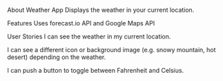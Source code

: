 About
Weather App
Displays the weather in your current location. 

Features
Uses forecast.io API and Google Maps API

User Stories
I can see the weather in my current location.

I can see a different icon or background image (e.g. snowy mountain, hot desert) depending on the weather.

I can push a button to toggle between Fahrenheit and Celsius.
